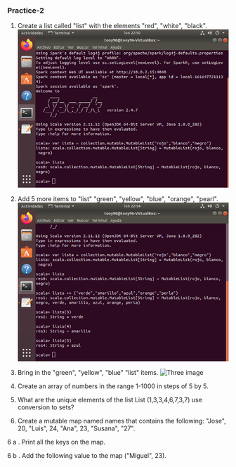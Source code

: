 ### Practice-2
1. Create a list called "list" with the elements "red", "white", "black".
![first image](https://github.com/rulom24/DatosMasivos/blob/Unit-1/Captura%20de%20pantalla%20de%202021-03-22%2022-50-35.png)

2. Add 5 more items to "list" "green", "yellow", "blue", "orange", "pearl".
![Second image](https://github.com/rulom24/DatosMasivos/blob/Unit-1/Captura%20de%20pantalla%20de%202021-03-22%2022-54-19.png)

3. Bring in the "green", "yellow", "blue" "list" items.
![Three image]()

4. Create an array of numbers in the range 1-1000 in steps of 5 by 5.
![]()

5. What are the unique elements of the list List (1,3,3,4,6,7,3,7) use conversion to sets?
![]()

6. Create a mutable map named names that contains the following:
   "Jose", 20, "Luis", 24, "Ana", 23, "Susana", "27".
![]()   
   
6 a . Print all the keys on the map.
![]()

6 b . Add the following value to the map ("Miguel", 23).
![]()
